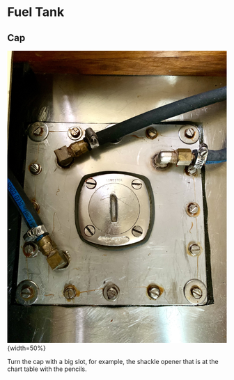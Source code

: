 # Fuel Tank

## Cap

![image](fuel-tank/fuel-tank.jpeg){width=50%}

Turn the cap with a big slot, for  example, the shackle opener that is at the chart table with the pencils.
